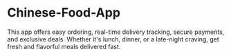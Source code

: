 # Chinese-Food-App
This app offers easy ordering, real-time delivery tracking, secure payments, and exclusive deals. Whether it's lunch, dinner, or a late-night craving, get fresh and flavorful meals delivered fast.
